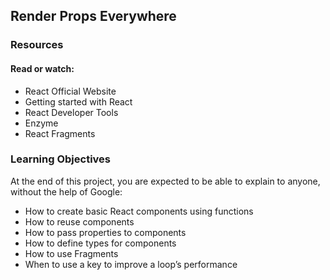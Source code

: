 ## Render Props Everywhere

### Resources

#### Read or watch:

-   React Official Website
-   Getting started with React
-   React Developer Tools
-   Enzyme
-   React Fragments

### Learning Objectives

At the end of this project, you are expected to be able to explain to anyone, without the help of Google:

-   How to create basic React components using functions
-   How to reuse components
-   How to pass properties to components
-   How to define types for components
-   How to use Fragments
-   When to use a key to improve a loop’s performance

